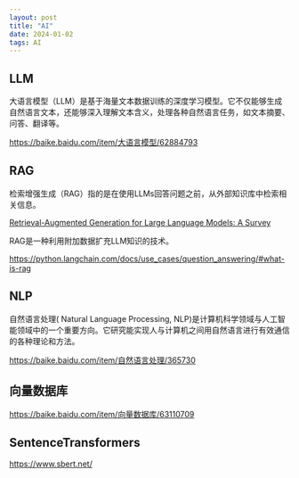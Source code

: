 ```yaml
---
layout: post
title: "AI"
date: 2024-01-02
tags: AI
---
```


## LLM

大语言模型（LLM）是基于海量文本数据训练的深度学习模型。它不仅能够生成自然语言文本，还能够深入理解文本含义，处理各种自然语言任务，如文本摘要、问答、翻译等。

<https://baike.baidu.com/item/大语言模型/62884793>

## RAG

检索增强生成（RAG）指的是在使用LLMs回答问题之前，从外部知识库中检索相关信息。

[Retrieval-Augmented Generation for Large Language Models: A Survey](https://arxiv.org/pdf/2312.10997.pdf)

RAG是一种利用附加数据扩充LLM知识的技术。

<https://python.langchain.com/docs/use_cases/question_answering/#what-is-rag>

## NLP

自然语言处理( Natural Language Processing, NLP)是计算机科学领域与人工智能领域中的一个重要方向。它研究能实现人与计算机之间用自然语言进行有效通信的各种理论和方法。

<https://baike.baidu.com/item/自然语言处理/365730>

## 向量数据库

<https://baike.baidu.com/item/向量数据库/63110709>

## SentenceTransformers

<https://www.sbert.net/>